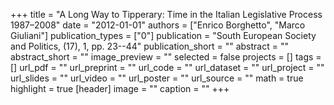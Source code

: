 +++
title = "A Long Way to Tipperary: Time in the Italian Legislative Process 1987–2008"
date = "2012-01-01"
authors = ["Enrico Borghetto", "Marco Giuliani"]
publication_types = ["0"]
publication = "South European Society and Politics, (17), 1, pp. 23--44"
publication_short = ""
abstract = ""
abstract_short = ""
image_preview = ""
selected = false
projects = []
tags = []
url_pdf = ""
url_preprint = ""
url_code = ""
url_dataset = ""
url_project = ""
url_slides = ""
url_video = ""
url_poster = ""
url_source = ""
math = true
highlight = true
[header]
image = ""
caption = ""
+++
